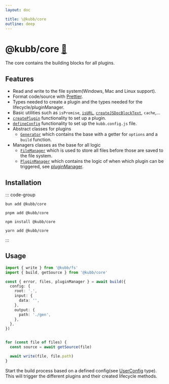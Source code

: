 ```yaml
---
layout: doc

title: \@kubb/core
outline: deep
---
```


# @kubb/core <a href="https://paka.dev/npm/@kubb/core@latest/api">🦙</a>

The core contains the building blocks for all plugins.

## Features

- Read and write to the file system(Windows, Mac and Linux support).
- Format code/source with [Prettier](https://prettier.io/).
- Types needed to create a plugin and the types needed for the lifecycle/pluginManager.
- Basic utilities such as `isPromise`, [`isURL`](https://github.com/kubb-labs/kubb/blob/main/packages/core/src/utils/URLPath.ts), [`createJSDocBlockText`](https://github.com/kubb-labs/kubb/blob/main/packages/core/src/transformers/createJSDocBlockText.ts), `cache`,...
- [`createPlugin`](https://github.com/kubb-labs/kubb/blob/main/packages/core/src/plugin.ts) functionality to set up a plugin.
- [`defineConfig`](https://github.com/kubb-labs/kubb/blob/main/packages/core/src/config.ts) functionality to set up the `kubb.config.js` file.
- Abstract classes for plugins
  - [`Generator`](https://github.com/kubb-labs/kubb/blob/main/packages/core/src/Generator.ts) which contains the base with a getter for `options` and a `build` function.
- Managers classes as the base for all logic
  - [`FileManager`](https://github.com/kubb-labs/kubb/blob/main/packages/core/src/FileManager.ts) which is used to store all files before those are saved to the file system.
  - [`PluginManager`](https://github.com/kubb-labs/kubb/blob/main/packages/core/src/PluginManager.ts) which contains the logic of when which plugin can be triggered, see [pluginManager](/knowledge-base/pluginManager/).

## Installation

::: code-group

```shell [bun <img src="/feature/bun.svg"/>]
bun add @kubb/core
```

```shell [pnpm <img src="/feature/pnpm.svg"/>]
pnpm add @kubb/core
```

```shell [npm <img src="/feature/npm.svg"/>]
npm install @kubb/core
```

```shell [yarn <img src="/feature/yarn.svg"/>]
yarn add @kubb/core
```

:::

## Usage

```typescript
import { write } from '@kubb/fs'
import { build, getSource } from '@kubb/core'

const { error, files, pluginManager } = await build({
  config: {
    root: '.',
    input: {
      data: '',
    },
    output: {
      path: './gen',
    },
  },
})


for (const file of files) {
  const source = await getSource(file)

  await write(file, file.path)
}
```

Start the build process based on a defined config(see [UserConfig](https://github.com/kubb-labs/kubb/blob/main/packages/core/src/config.ts) type).
This will trigger the different plugins and their created lifecycle methods.
